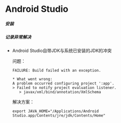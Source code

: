 # Android Studio

##### 安装

##### 记录异常解决

* Android Studio自带JDK与系统已安装的JDK的冲突

    问题：
    ```shell
    FAILURE: Build failed with an exception.
    
    * What went wrong:
    A problem occurred configuring project ':app'.
    > Failed to notify project evaluation listener.
       > javax/xml/bind/annotation/XmlSchema
    ```
    
    解决方案：
    
    ```shell
    export JAVA_HOME="/Applications/Android Studio.app/Contents/jre/jdk/Contents/Home"
    ```